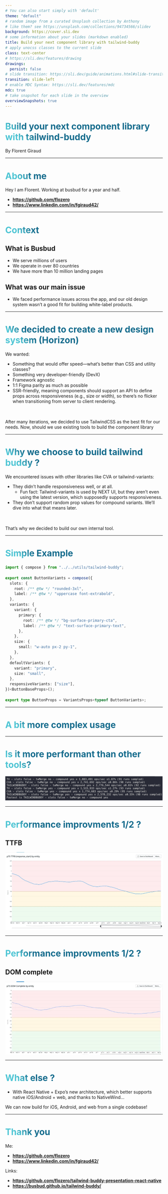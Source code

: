 ```yaml
---
# You can also start simply with 'default'
theme: "default"
# random image from a curated Unsplash collection by Anthony
# like them? see https://unsplash.com/collections/94734566/slidev
background: https://cover.sli.dev
# some information about your slides (markdown enabled)
title: Build your next component library with tailwind-buddy
# apply unocss classes to the current slide
class: text-center
# https://sli.dev/features/drawing
drawings:
  persist: false
# slide transition: https://sli.dev/guide/animations.html#slide-transitions
transition: slide-left
# enable MDC Syntax: https://sli.dev/features/mdc
mdc: true
# take snapshot for each slide in the overview
overviewSnapshots: true
---
```


# Build your next component library with tailwind-buddy

<div class="pt-12">
  <span @click="$slidev.nav.next" class="px-2 py-1 rounded cursor-pointer" hover="bg-white bg-opacity-10">
    By Florent Giraud <carbon:arrow-right class="inline"/>
  </span>
</div>

<div class="abs-br m-6 flex gap-2">
  <a href="https://github.com/busbud/tailwind-buddy" target="_blank" alt="GitHub" title="florent giraud GitHub"
    class="text-xl slidev-icon-btn opacity-50 !border-none !hover:text-white">
    <carbon-logo-github />
  </a>
</div>

---

# About me

Hey I am Florent. Working at busbud for a year and half.

- <carbon-logo-github /> **https://github.com/flozero**
  <br>
- <carbon-logo-linkedin/> **https://www.linkedin.com/in/fgiraud42/**

<style>
h1 {
  background-color: #2B90B6;
  background-image: linear-gradient(45deg, #4EC5D4 10%, #146b8c 20%);
  background-size: 100%;
  -webkit-background-clip: text;
  -moz-background-clip: text;
  -webkit-text-fill-color: transparent;
  -moz-text-fill-color: transparent;
}
</style>

<!--
and I am going to present you why you may want to use tailwind buddy to build your next react component library.
-->

---

# Context

## What is Busbud

- We serve millions of users
- We operate in over 80 countries
- We have more than 10 million landing pages

## What was our main issue

- We faced performance issues across the app, and our old design system wasn’t a good fit for building white-label products.

---

# We decided to create a new design system (Horizon)

We wanted:

- Something that would offer speed—what’s better than CSS and utility classes?
- Something very developer-friendly (DevX)
- Framework agnostic
- 1:1 Figma parity as much as possible
- SSR-friendly, meaning components should support an API to define props across responsiveness (e.g., size or width), so there’s no flicker when transitioning from server to client rendering.

<br>
<br>

<div v-click>
After many iterations, we decided to use TailwindCSS as the best fit for our needs. Now, should we use existing tools to build the component library 
</div>

---

# Why we choose to build tailwind buddy ?

We encountered issues with other libraries like CVA or tailwind-variants:

- They didn’t handle responsiveness well, or at all.
  - Fun fact: Tailwind-variants is used by NEXT UI, but they aren’t even using the latest version, which supposedly supports responsiveness.
- They don’t support random prop values for compound variants. We’ll dive into what that means later.

<br>
<br>
<div v-click>
That’s why we decided to build our own internal tool.
</div>

---

# Simple Example

```ts
import { compose } from "../../utils/tailwind-buddy";

export const ButtonVariants = compose({
  slots: {
    root: /** @tw */ "rounded-3xl",
    label: /** @tw */ "uppercase font-extrabold",
  },
  variants: {
    variant: {
      primary: {
        root: /** @tw */ "bg-surface-primary-cta",
        label: /** @tw */ "text-surface-primary-text",
      },
    },
    size: {
      small: "w-auto px-2 py-1",
    },
  },
  defaultVariants: {
    variant: "primary",
    size: "small",
  },
  responsiveVariants: ["size"],
})<ButtonBaseProps>();

export type ButtonProps = VariantsProps<typeof ButtonVariants>;
```

---

# A bit more complex usage

<!-- show horizon vscode -->

---

# Is it more performant than other tools?

![Perf](./public/perf.png)

---

# Performance improvments 1/2 ?

## TTFB

![ttfb](./public/ttfb.png)

---

# Performance improvments 1/2 ?

## DOM complete

![completedom](./public/completedom.png)

---

# What else ?

- With React Native + Expo’s new architecture, which better supports native iOS/Android + web, and thanks to NativeWind…

We can now build for iOS, Android, and web from a single codebase!

<!-- show the app running -->

---

# Thank you

Me:

- <carbon-logo-github /> **https://github.com/flozero**
  <br>
- <carbon-logo-linkedin/> **https://www.linkedin.com/in/fgiraud42/**

Links:

- <carbon-logo-github /> **https://github.com/flozero/tailwind-buddy-presentation-react-native**
- <carbon-logo-github /> **https://busbud.github.io/tailwind-buddy/**
